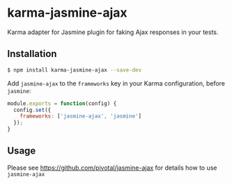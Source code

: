 karma-jasmine-ajax
==========

Karma adapter for Jasmine plugin for faking Ajax responses in your tests.

Installation
------------

```sh
$ npm install karma-jasmine-ajax --save-dev
```

Add `jasmine-ajax` to the `frameworks` key in your Karma configuration, before `jasmine`:

```js
module.exports = function(config) {
  config.set({
    frameworks: ['jasmine-ajax', 'jasmine']
  });
}
```

Usage
-----

Please see https://github.com/pivotal/jasmine-ajax for details how to use `jasmine-ajax`
